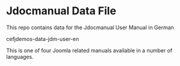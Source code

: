 # Jdocmanual Data File

This repo contains data for the Jdocmanual User Manual in German

cefjdemos-data-jdm-user-en

This is one of four Joomla related manuals available in a number of
languages.
